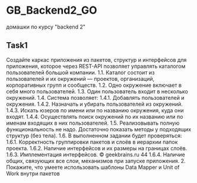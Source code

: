 # GB_Backend2_GO

домашки по курсу "backend 2"

## Task1
Создайте каркас приложения из пакетов, структур и интерфейсов для приложения, которое
через REST-API позволяет управлять каталогом пользователей большой компании.
1.1. Каталог состоит из пользователей и их окружений — проектов, организаций,
корпоративных групп и сообществ.
1.2. Одно окружение включает в себя много пользователей.
1.3. Один пользователь входит в несколько окружений.
1.4. Система позволяет:
1.4.1. Добавлять пользователей и окружения.
1.4.2. Назначать и убирать пользователей из окружений.
1.4.3. Искать юзеров по имени или по названию окружения, куда они входят.
1.4.4. Осуществлять поиск окружений по их названию или по именам входящих в них
пользователей.
1.5. Реализовывать полную функциональность не надо. Достаточно показать методы у
подходящих структур (без тела).
1.6. В выполненном задании будет проверяться:
1.6.1. Корректность группировки пакетов и слоёв в иерархии папок проекта.
1.6.2. Наличие интерфейсов и их размеры на границах слоёв.
1.6.3. Имплементация интерфейсов.
© geekbrains.ru 44
1.6.4. Наличие общих, связующих все слои, механизмов при запуске приложения.
2. Покажите, что умеете использовать шаблоны Data Mapper и Unit of Work внутри пакетов